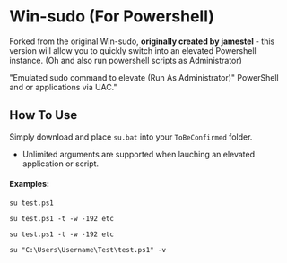 # Win-sudo (For Powershell)
Forked from the original Win-sudo, <b> originally created by jamestel </b> - this version will allow you to quickly switch into an elevated Powershell instance. (Oh and also run powershell scripts as Administrator)

"Emulated sudo command to elevate (Run As Administrator)" PowerShell and or applications via UAC."
 
## How To Use
Simply download and place `su.bat` into your `ToBeConfirmed` folder.

* Unlimited arguments are supported when lauching an elevated application or script.

#### Examples:
```
su test.ps1
```

```
su test.ps1 -t -w -192 etc
```

```
su test.ps1 -t -w -192 etc
```
```
su "C:\Users\Username\Test\test.ps1" -v
```
